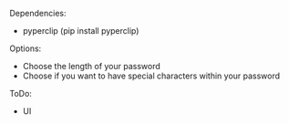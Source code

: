 Dependencies:
- pyperclip (pip install pyperclip)

Options:
- Choose the length of your password
- Choose if you want to have special characters within your password

ToDo:
- UI
